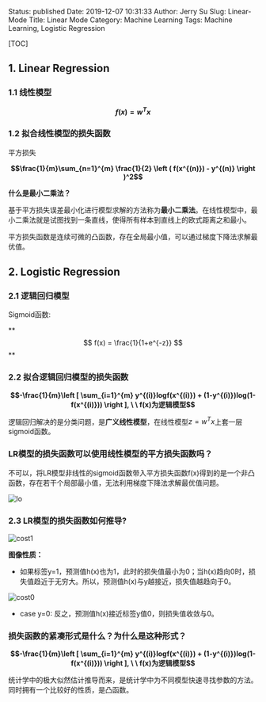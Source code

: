 Status: published
Date: 2019-12-07 10:31:33
Author: Jerry Su
Slug: Linear-Mode
Title: Linear Mode
Category: Machine Learning 
Tags: Machine Learning, Logistic Regression

[TOC]

## 1. Linear Regression

### 1.1 线性模型

**$$f(x) = w^Tx$$**

### 1.2 拟合线性模型的损失函数

平方损失

**$$\frac{1}{m}\sum_{n=1}^{m} \frac{1}{2} \left ( f(x^{(n)}) - y^{(n)} \right )^2$$**

**什么是最小二乘法？**

基于平方损失误差最小化进行模型求解的方法称为**最小二乘法**。在线性模型中，最小二乘法就是试图找到一条直线，使得所有样本到直线上的欧式距离之和最小。

平方损失函数是连续可微的凸函数，存在全局最小值，可以通过梯度下降法求解最优值。

## 2. Logistic Regression

### 2.1 逻辑回归模型

Sigmoid函数:

** $$ f(x) = \frac{1}{1+e^{-z}} $$**

### 2.2 拟合逻辑回归模型的损失函数

**$$-\frac{1}{m}\left [ \sum_{i=1}^{m} y^{(i)}logf(x^{(i)}) + (1-y^{(i)})log(1-f(x^{(i)})) \right ], \ \ f(x)为逻辑模型$$**

逻辑回归解决的是分类问题，是**广义线性模型**，在线性模型$z=w^Tx$上套一层sigmoid函数。

### LR模型的损失函数可以使用线性模型的平方损失函数吗？

不可以，将LR模型非线性的sigmoid函数带入平方损失函数f(x)得到的是一个非凸函数，存在若干个局部最小值，无法利用梯度下降法求解最优值问题。

![lo](images/linear_mode/logi.png)

### 2.3 LR模型的损失函数如何推导?

![cost1](images/linear_mode/cost_1.png)

**图像性质：**

- 如果标签y=1，预测值h(x)也为1，此时的损失值最小为0；当h(x)趋向0时，损失值趋近于无穷大。所以，预测值h(x)与y越接近，损失值越趋向于0。

![cost0](images/linear_mode/cost_0.png)

- case y=0: 反之，预测值h(x)接近标签y值0，则损失值收敛与0。

### 损失函数的紧凑形式是什么？为什么是这种形式？

**$$-\frac{1}{m}\left [ \sum_{i=1}^{m} y^{(i)}logf(x^{(i)}) + (1-y^{(i)})log(1-f(x^{(i)})) \right ], \ \ f(x)为逻辑模型$$**

统计学中的极大似然估计推导而来，是统计学中为不同模型快速寻找参数的方法。同时拥有一个比较好的性质，是凸函数。
